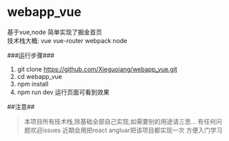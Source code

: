 # webapp_vue
基于vue,node 简单实现了掘金首页  
技术栈大概:
vue
vue-router
webpack
node

###运行步骤###

1. git clone https://github.com/Xieguoiang/webapp_vue.git
2. cd webapp_vue
3. npm install
4. npm run dev  运行页面可看到效果


##注意##
>本项目所有技术栈,除基础全部自己实现,如需要别的用途请三思...
有任何问题欢迎issues
近期会用把react angluar把该项目都实现一次 方便入门学习
